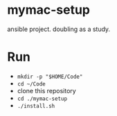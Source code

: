 # mymac-setup
ansible project. doubling as a study.


# Run
- `mkdir -p "$HOME/Code"`
- `cd ~/Code`
- clone this repository
- `cd ./mymac-setup`
- `./install.sh`
